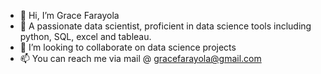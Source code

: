 - 👋 Hi, I’m Grace Farayola
- 👀 A passionate data scientist, proficient in data science tools including python, SQL, excel and tableau.
- 💞️ I’m looking to collaborate on data science projects
- 📫 You can reach me via mail @ gracefarayola@gmail.com

<!---
Itsmeright/Itsmeright is a ✨ special ✨ repository because its `README.md` (this file) appears on your GitHub profile.
You can click the Preview link to take a look at your changes.
--->
